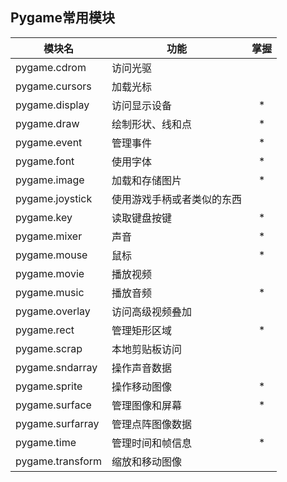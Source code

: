 ## Pygame常用模块


|模块名|	功能|掌握|
|---|---|:---:|
|pygame.cdrom|	访问光驱| |
|pygame.cursors|	加载光标| |
|pygame.display|	访问显示设备|*|
|pygame.draw|	绘制形状、线和点|*|
|pygame.event|	管理事件|*|
|pygame.font|	使用字体|*|
|pygame.image|	加载和存储图片|*|
|pygame.joystick|	使用游戏手柄或者类似的东西| |
|pygame.key|	读取键盘按键|*|
|pygame.mixer|	声音|*|
|pygame.mouse|	鼠标|*|
|pygame.movie|	播放视频| |
|pygame.music|	播放音频|*|
|pygame.overlay|	访问高级视频叠加| |
|pygame.rect|	管理矩形区域|*|
|pygame.scrap|	本地剪贴板访问| |
|pygame.sndarray|	操作声音数据| |
|pygame.sprite|	操作移动图像|*|
|pygame.surface|	管理图像和屏幕|*|
|pygame.surfarray|	管理点阵图像数据| |
|pygame.time|	管理时间和帧信息|*|
|pygame.transform|	缩放和移动图像| |



